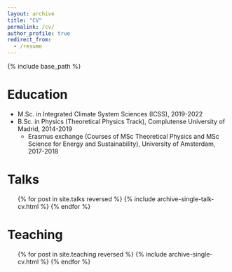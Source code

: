 ```yaml
---
layout: archive
title: "CV"
permalink: /cv/
author_profile: true
redirect_from:
  - /resume
---
```


{% include base_path %}

Education
======
* M.Sc. in Integrated Climate System Sciences (ICSS), 2019-2022
* B.Sc. in Physics (Theoretical Physics Track), Complutense University of Madrid, 2014-2019
  * Erasmus exchange (Courses of MSc Theoretical Physics and MSc Science for Energy and Sustainability), University of Amsterdam, 2017-2018

Talks
======
  <ul>{% for post in site.talks reversed %}
    {% include archive-single-talk-cv.html  %}
  {% endfor %}</ul>
  
Teaching
======
  <ul>{% for post in site.teaching reversed %}
    {% include archive-single-cv.html %}
  {% endfor %}</ul>
